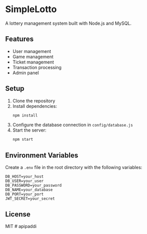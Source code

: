 # SimpleLotto

A lottery management system built with Node.js and MySQL.

## Features

- User management
- Game management
- Ticket management
- Transaction processing
- Admin panel

## Setup

1. Clone the repository
2. Install dependencies:
   ```bash
   npm install
   ```
3. Configure the database connection in `config/database.js`
4. Start the server:
   ```bash
   npm start
   ```

## Environment Variables

Create a `.env` file in the root directory with the following variables:

```
DB_HOST=your_host
DB_USER=your_user
DB_PASSWORD=your_password
DB_NAME=your_database
DB_PORT=your_port
JWT_SECRET=your_secret
```

## License

MIT #   a p i p a d d i  
 